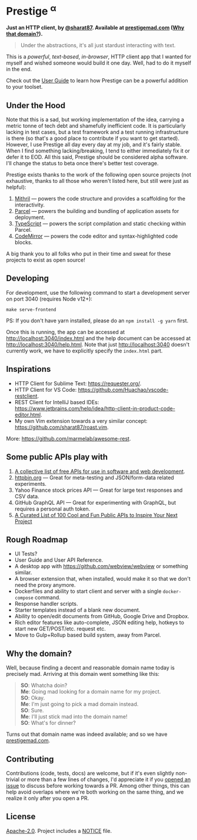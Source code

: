 # Prestige <sup>&alpha;</sup>

**Just an HTTP client, by [@sharat87](https://sharats.me). Available at [prestigemad.com](https://prestigemad.com)
([Why that domain?](#why-the-domain)).**

> Under the abstractions, it's all just stardust interacting with text.

This is a *powerful*, *text-based*, *in-browser*, HTTP client app that I wanted for myself and wished someone would
build it one day. Well, had to do it myself in the end.

Check out the [User Guide](https://prestigemad.com/help.html) to learn how Prestige can be a powerful addition to your
toolset.

## Under the Hood

Note that this is a sad, but working implementation of the idea, carrying a metric tonne of tech debt and shamefully
inefficient code. It is particularly lacking in test cases, but a test framework and a test running infrastructure is
there (so that's a good place to contribute if you want to get started). However, I use Prestige all day every day at my
job, and it's fairly stable. When I find something lacking/breaking, I tend to either immediately fix it or defer it to
EOD. All this said, Prestige should be considered alpha software. I'll change the status to beta once there's better
test coverage.

Prestige exists thanks to the work of the following open source projects (not exhaustive, thanks to all those who
weren't listed here, but still were just as helpful):

1. [Mithril](https://mithril.js.org/) &mdash; powers the code structure and provides a scaffolding for the interactivity.
1. [Parcel](https://parceljs.org/) &mdash; powers the building and bundling of application assets for deployment.
1. [TypeScript](https://www.typescriptlang.org/) &mdash; powers the script compilation and static checking within Parcel.
1. [CodeMirror](https://codemirror.net/) &mdash; powers the code editor and syntax-highlighted code blocks.

A big thank you to all folks who put in their time and sweat for these projects to exist as open source!

## Developing

For development, use the following command to start a development server on port 3040 (requires Node v12+):

    make serve-frontend

PS: If you don't have yarn installed, please do an `npm install -g yarn` first.

Once this is running, the app can be accessed at <http://localhost:3040/index.html> and the help document can be
accessed at <http://localhost:3040/help.html>. Note that just <http://localhost:3040> doesn't currently work, we have to
explicitly specify the `index.html` part.

## Inspirations

- HTTP Client for Sublime Text: <https://requester.org/>.
- HTTP Client for VS Code: <https://github.com/Huachao/vscode-restclient>.
- REST Client for IntelliJ based IDEs: <https://www.jetbrains.com/help/idea/http-client-in-product-code-editor.html>.
- My own Vim extension towards a very similar concept: <https://github.com/sharat87/roast.vim>.

More: <https://github.com/marmelab/awesome-rest>.

## Some public APIs play with

1. [A collective list of free APIs for use in software and web development](https://github.com/public-apis/public-apis).
1. [httpbin.org](http://httpbin.org) &mdash; Great for meta-testing and JSON/form-data related experiments.
1. Yahoo Finance stock prices API &mdash; Great for large text responses and CSV data.
1. GitHub GraphQL API &mdash; Great for experimenting with GraphQL, but requires a personal auth token.
1. [A Curated List of 100 Cool and Fun Public APIs to Inspire Your Next Project](https://medium.com/better-programming/a-curated-list-of-100-cool-and-fun-public-apis-to-inspire-your-next-project-7600ce3e9b3)

## Rough Roadmap

- UI Tests?
- User Guide and User API Reference.
- A desktop app with <https://github.com/webview/webview> or something similar.
- A browser extension that, when installed, would make it so that we don't need the proxy anymore.
- Dockerfiles and ability to start client and server with a single `docker-compose` command.
- Response handler scripts.
- Starter templates instead of a blank new document.
- Ability to open/edit documents from GitHub, Google Drive and Dropbox.
- Rich editor features like auto-complete, JSON editing help, hotkeys to start new GET/POST/etc. request etc.
- Move to Gulp+Rollup based build system, away from Parcel.

## Why the domain?

Well, because finding a decent and reasonable domain name today is precisely mad. Arriving at this domain went something
like this:

> **SO**: Whatcha doin? \
> **Me**: Going mad looking for a domain name for my project. \
> **SO**: Okay. \
> **Me**: I'm just going to pick a mad domain instead. \
> **SO**: Sure. \
> **Me**: I'll just stick mad into the domain name! \
> **SO**: What's for dinner?

Turns out that domain name was indeed available; and so we have [prestigemad.com](https://prestigemad.com).

## Contributing

Contributions (code, tests, docs) are welcome, but if it's even slightly non-trivial or more than a few lines of
changes, I'd appreciate it if you [opened an issue](https://github.com/sharat87/prestige/issues/new) to discuss before
working towards a PR. Among other things, this can help avoid overlaps where we're both working on the same thing, and
we realize it only after you open a PR.

## License

[Apache-2.0](blob/master/LICENSE). Project includes a [NOTICE](blob/master/NOTICE) file.
